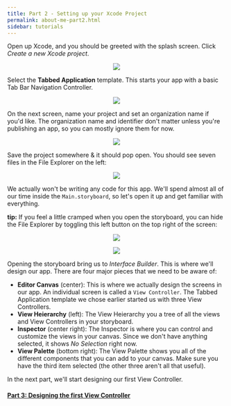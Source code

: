 ```yaml
---
title: Part 2 - Setting up your Xcode Project
permalink: about-me-part2.html
sidebar: tutorials
---
```


Open up Xcode, and you should be greeted with the splash screen. Click *Create a new Xcode project*.

<p align="center"> <img src="../images/about-me/xcode.png" align="center" style="max-width:600px"> </p>

Select the **Tabbed Application** template. This starts your app with a basic Tab Bar Navigation Controller.

<p align="center"> <img src="../images/about-me/project template.png" align="center" style="max-width:600px"> </p>

On the next screen, name your project and set an organization name if you'd like. The organization name and identifier don't matter unless you're publishing an app, so you can mostly ignore them for now.

<p align="center"> <img src="../images/about-me/project name.png" align="center" style="max-width:600px"> </p>

Save the project somewhere & it should pop open. You should see seven files in the File Explorer on the left:

<p align="center"> <img src="../images/about-me/default files.png" align="center" style="max-width:300px"> </p>

We actually won't be writing any code for this app. We'll spend almost all of our time inside the `Main.storyboard`, so let's open it up and get familiar with everything.

**tip:** If you feel a little cramped when you open the storyboard, you can hide the File Explorer by toggling this left button on the top right of the screen:

<p align="center"> <img src="../images/about-me/toggle file explorer.png" align="center" style="max-width:200px"> </p>


<p align="center"> <img src="../images/about-me/default storyboard.png" align="center" style="max-width:700px"> </p>

Opening the storyboard bring us to *Interface Builder*. This is where we'll design our app. There are four major pieces that we need to be aware of:

 * **Editor Canvas** (center): This is where we actually design the screens in our app. An individual screen is called a `View Controller`. The Tabbed Application template we chose earlier started us with three View Controllers.
 * **View Heierarchy** (left): The View Heierarchy you a tree of all the views and View Controllers in your storyboard.
 * **Inspector** (center right): The Inspector is where you can control and customize the views in your canvas. Since we don't have anything selected, it shows *No Selection* right now.
 * **View Palette** (bottom right): The View Palette shows you all of the different components that you can add to your canvas. Make sure you have the third item selected (the other three aren't all that useful).
 
In the next part, we'll start designing our first View Controller.

#### [Part 3: Designing the first View Controller](about-me-part3)